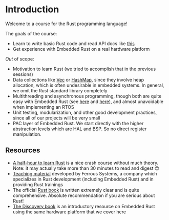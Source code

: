 # Introduction

Welcome to a course for the Rust programming language!

The goals of the course:
+ Learn to write basic Rust code and read API docs like [this](https://doc.rust-lang.org/core/option/enum.Option.html)
+ Get experience with Embedded Rust on a real hardware platform

_Out_ of scope:
+ Motivation to learn Rust (we tried to accomplish that in the previous sessions)
+ Data collections like [Vec](https://doc.rust-lang.org/std/vec/struct.Vec.html) or [HashMap](https://doc.rust-lang.org/stable/std/collections/struct.HashMap.html), since they involve heap allocation, which is often undesirable in embedded systems. In general, we omit the Rust standard library completely
+ Multithreading and asynchronous programming, though both are quite easy with Embedded Rust (see [here](https://embassy.dev/) and [here](https://rtic.rs/1/book/en/)), and almost unavoidable when implementing an RTOS
+ Unit testing, modularization, and other good development practices, since all of our projects will be very small
+ PAC layer of Embedded Rust. We start directly with the higher abstraction levels which are HAL and BSP. So no direct register manipulation.
<!-- + Smart pointers like [Box](https://doc.rust-lang.org/std/boxed/struct.Box.html), for the same reason -->

<!-- What knowledge is expected: -->
<!-- + how stack/heap works -->
<!-- + UNIX shell (e.g. bash) ?????????? -->
<!-- + C++ experience is useful, as we will draw analogies and make comparisons from time to time -->

## Resources
+ [A half-hour to learn Rust](https://fasterthanli.me/articles/a-half-hour-to-learn-rust) is a nice crash course without much theory. Note: it may actually take more than 30 minutes to read and digest 😊
+ [Teaching material](https://ferrous-systems.github.io/teaching-material/) developed by Ferrous Systems, a company which specializes in Rust development (including Embedded Rust) and in providing Rust trainings
+ The official [Rust book](https://doc.rust-lang.org/book/) is written extremely clear and is quite comprehensive. Absolute recommendation if you are serious about Rust!
+ [The Discovery book](https://docs.rust-embedded.org/discovery/microbit/) is an introductory resource on Embedded Rust using the same hardware platform that we cover here
